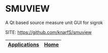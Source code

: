 # SMUVIEW
 
 A Qt based source measure unit GUI for sigrok
 
 SITE: https://github.com/knarfS/smuview

 | [Applications](https://portable-linux-apps.github.io/apps.html) | [Home](https://portable-linux-apps.github.io)
 | --- | --- |
